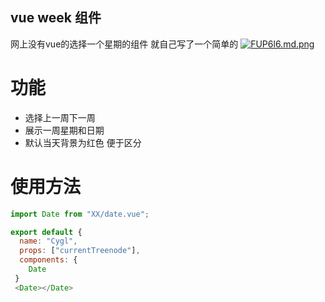 ## vue week 组件
网上没有vue的选择一个星期的组件 就自己写了一个简单的
[![FUP6l6.md.png](https://s1.ax1x.com/2018/12/14/FUP6l6.md.png)](https://imgchr.com/i/FUP6l6)

# 功能
  * 选择上一周下一周
  * 展示一周星期和日期
  * 默认当天背景为红色 便于区分


# 使用方法
```javascript
import Date from "XX/date.vue";

export default {
  name: "Cygl",
  props: ["currentTreenode"],
  components: {
    Date
 }
 <Date></Date>
 ```
